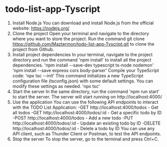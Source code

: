 ﻿# todo-list-app-Tyscript

1. Install Node.js
You can download and install Node.js from the official website: https://nodejs.org/
2. Clone the project
Open your terminal and navigate to the directory where you want to store the project.
Run the command git clone https://github.com/Maztermon/todo-list-app-Tyscript.git to clone the project from Github.
3. Install project dependencies
In your terminal, navigate to the project directory and run the command 
'npm install' to install all the project dependencies. 
'npm install --save-dev typescript ts-node nodemon'
'npm install --save express cors body-parser'
Compile your TypeScript code: 'npx tsc --init' This command initializes a new TypeScript configuration file (tsconfig.json) with some default settings. You can modify these settings as needed. 'npx tsc'
4. Start the server
In the same directory, run the command 'npm run start' to start the server.
The server will start running on http://localhost:4000/
5. Use the application
You can use the following API endpoints to interact with the TODO List Application:
-GET http://localhost:4000/todos - Get all todos
-GET http://localhost:4000/todos/:id - Get a specific todo by ID
-POST http://localhost:4000/todos - Add a new todo
-PUT http://localhost:4000/todos/:id - Update an existing todo by ID
-DELETE http://localhost:4000/todos/:id - Delete a todo by ID
You can use any API client, such as Thunder Client or Postman, to test the API endpoints.
6. Stop the server
To stop the server, go to the terminal and press Ctrl+C.
